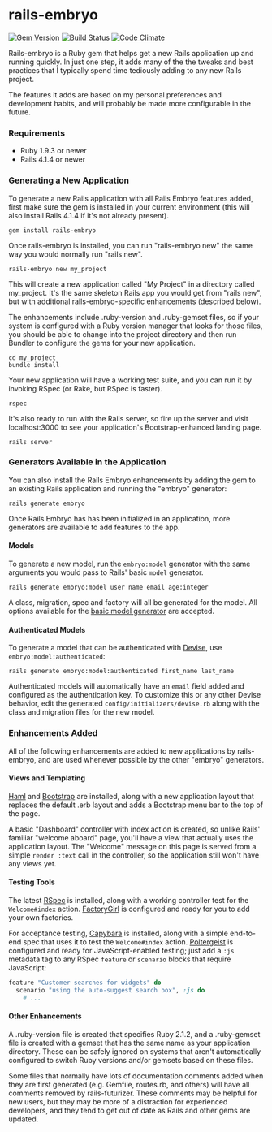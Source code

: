 # rails-embryo
[![Gem Version](https://badge.fury.io/rb/rails-embryo.png)](http://badge.fury.io/rb/rails-embryo)
[![Build Status](https://travis-ci.org/brianauton/rails-embryo.png?branch=master)](https://travis-ci.org/brianauton/rails-embryo)
[![Code Climate](https://codeclimate.com/github/brianauton/rails-embryo.png)](https://codeclimate.com/github/brianauton/rails-embryo)

Rails-embryo is a Ruby gem that helps get a new Rails application up and
running quickly. In just one step, it adds many of the the tweaks and
best practices that I typically spend time tediously adding to any new
Rails project.

The features it adds are based on my personal
preferences and development habits, and will probably be made more
configurable in the future.

### Requirements

* Ruby 1.9.3 or newer
* Rails 4.1.4 or newer

### Generating a New Application

To generate a new Rails application with all Rails Embryo features
added, first make sure the gem is installed in your current
environment (this will also install Rails 4.1.4 if it's not already
present).

    gem install rails-embryo

Once rails-embryo is installed, you can run "rails-embryo new" the
same way you would normally run "rails new".

    rails-embryo new my_project

This will create a new application called "My Project" in a directory
called my_project. It's the same skeleton Rails app you would get from
"rails new", but with additional rails-embryo-specific enhancements
(described below).

The enhancements include .ruby-version and .ruby-gemset files, so if
your system is configured with a Ruby version manager that looks for
those files, you should be able to change into the project directory
and then run Bundler to configure the gems for your new application.

    cd my_project
    bundle install

Your new application will have a working test suite, and you can run
it by invoking RSpec (or Rake, but RSpec is faster).

    rspec

It's also ready to run with the Rails server, so fire up the server
and visit localhost:3000 to see your application's
Bootstrap-enhanced landing page.

    rails server

### Generators Available in the Application

You can also install the Rails Embryo enhancements by adding the gem
to an existing Rails application and running the "embryo" generator:

    rails generate embryo

Once Rails Embryo has has been initialized in an application, more
generators are available to add features to the app.

#### Models

To generate a new model, run the `embryo:model` generator with the
same arguments you would pass to Rails' basic `model` generator.

    rails generate embryo:model user name email age:integer

A class, migration, spec and factory will all be generated for the
model. All options available for the [basic model
generator](http://railsguides.net/advanced-rails-model-generators/)
are accepted.

#### Authenticated Models

To generate a model that can be authenticated with
[Devise](https://github.com/plataformatec/devise), use
`embryo:model:authenticated`:

    rails generate embryo:model:authenticated first_name last_name

Authenticated models will automatically have an `email` field added and configured as the
authentication key. To customize this or any other Devise behavior, edit the generated
`config/initializers/devise.rb` along with the class and migration files for the new model.

### Enhancements Added

All of the following enhancements are added to new applications by
rails-embryo, and are used whenever possible by the other "embryo"
generators.

#### Views and Templating

[Haml](http://haml.info/) and [Bootstrap](http://getbootstrap.com/)
are installed, along with a new application layout that replaces the
default .erb layout and adds a Bootstrap menu bar to the top of the
page.

A basic "Dashboard" controller with index action is created, so unlike
Rails' familiar "welcome aboard" page, you'll have a view that
actually uses the application layout. The "Welcome" message on this
page is served from a simple `render :text` call in the controller, so
the application still won't have any views yet.

#### Testing Tools

The latest
[RSpec](http://myronmars.to/n/dev-blog/2014/05/notable-changes-in-rspec-3)
is installed, along with a working controller test for the
`Welcome#index`
action. [FactoryGirl](https://github.com/thoughtbot/factory_girl) is
configured and ready for you to add your own factories.

For acceptance testing,
[Capybara](https://github.com/jnicklas/capybara) is installed, along
with a simple end-to-end spec that uses it to test the `Welcome#index`
action. [Poltergeist](https://github.com/teampoltergeist/poltergeist)
is configured and ready for JavaScript-enabled testing; just add a `:js`
metadata tag to any RSpec `feature` or `scenario` blocks that require
JavaScript:

```ruby
feature "Customer searches for widgets" do
  scenario "using the auto-suggest search box", :js do
    # ...
```

#### Other Enhancements

A .ruby-version file is created that specifies Ruby 2.1.2, and a
.ruby-gemset file is created with a gemset that has the same name as
your application directory. These can be safely ignored on systems
that aren't automatically configured to switch Ruby versions and/or
gemsets based on these files.

Some files that normally have lots of documentation comments added
when they are first generated (e.g. Gemfile, routes.rb, and others)
will have all comments removed by rails-futurizer. These comments may
be helpful for new users, but they may be more of a distraction for
experienced developers, and they tend to get out of date as Rails and
other gems are updated.
